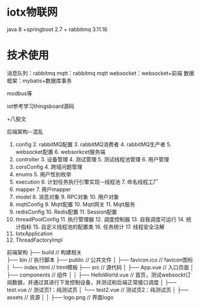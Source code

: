 # iotx物联网

java 8 +springboot 2.7 + rabbitmq 3.11.16

# 技术使用

消息队列：rabbitmq
mqtt：rabbitmq mqtt
websocket：websocket+前端
数据框架：mybatis+数据库事务

modbus等

iot参考学习thingsboard源码

+八股文

后端架构--混乱
1. config
   2. rabbitMQ配置
   3. rabbitMQ消费者
   4. rabbitMQ生产者
   5. websocket配置
   6. websorkcet服务端
2. controller
   3. 设备管理
   4. 测试管理
   5. 测试线程池管理
   6. 用户管理
3. corsConfig
   4. 跨域问题管理
4. enums
   5. 用户性别枚举
5. execution
   6. 计划任务执行引擎实现--线程池
   7. 命名线程工厂
6. mapper
   7. 用户mapper
7. model
   8. 消息对象
   9. RPC对象
   10. 用户对象
8. mqttConfig
   9. Mqtt配置
   10. Mqtt网关
   11. Mqtt服务
9. redisConfig
   10. Redis配置
   11. Session配置
10. threadPoolConfig
    11. 执行管理器
    12. 调度控制器
    13. 自我调度可运行
    14. 统计指标
    15. 自定义线程池的配置类
    16. 任务统计
    17. 线程安全注解
11. IotxApplication
12. ThreadFactoryImpl

前端架构
    ├── build                      // 构建相关  
    ├── bin                        // 执行脚本
    ├── public                     // 公共文件
    │   ├── favicon.ico            // favicon图标
    │   └── index.html             // html模板
    ├── src                        // 源代码
    │   ├── App.vue                // 入口页面
    │   ├── components             // 组件
    │   │   ├── HelloWorld.vue     // 首页，测试websockt订阅数据，并通过其进行下发控制设备，并测试和后端正常接口调度
    │   ├── test.vue      // 测试页1：纯测试页
    │   └── test2.vue      // 测试页2：纯测试页
    │   ├── assets                 // 资源
    │   │   ├── logo.png               // 界面logo




